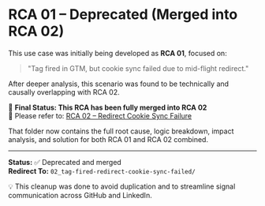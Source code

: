 # RCA 01 – Deprecated (Merged into RCA 02)

This use case was initially being developed as **RCA 01**, focused on:

> "Tag fired in GTM, but cookie sync failed due to mid-flight redirect."

After deeper analysis, this scenario was found to be technically and causally overlapping with RCA 02.

🧭 **Final Status: This RCA has been fully merged into RCA 02**  
📂 Please refer to: [RCA 02 – Redirect Cookie Sync Failure](../02_tag-fired-redirect-cookie-sync-failed/)

That folder now contains the full root cause, logic breakdown, impact analysis, and solution for both RCA 01 and RCA 02 combined.

---
**Status:** ✅ Deprecated and merged  
**Redirect To:** `02_tag-fired-redirect-cookie-sync-failed/`

💡 This cleanup was done to avoid duplication and to streamline signal communication across GitHub and LinkedIn.
